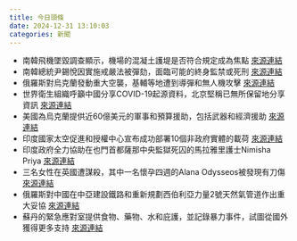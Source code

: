```yaml
---
title: 今日頭條
date: 2024-12-31 13:10:03
categories: 新聞            
---
```

- 南韓飛機墜毀調查顯示，機場的混凝土護堤是否符合規定成為焦點 [來源連結](https://www.theguardian.com/world/2024/dec/31/final-tragedy-experts-debate-role-of-concrete-barriers-and-runway-design-in-south-korean-plane-crash)
- 南韓總統尹錫悅因實施戒嚴法被彈劾，面臨可能的終身監禁或死刑 [來源連結](https://www.japantimes.co.jp/news/2024/12/31/asia-pacific/politics/south-korea-yoon-arrest-warrant/)
- 俄羅斯對烏克蘭發動重大空襲，基輔等地遭到導彈和無人機攻擊 [來源連結](https://www.aljazeera.com/news/2024/12/31/russia-launches-slew-of-attacks-on-ukraine-kyiv-downs-moscow-air-target)
- 世界衛生組織呼籲中國分享COVID-19起源資料，北京堅稱已無所保留地分享資訊 [來源連結](https://www.aljazeera.com/news/2024/12/31/moral-imperative-who-presses-china-to-share-covid-origins-data)
- 美國為烏克蘭提供近60億美元的軍事和預算援助，包括武器和經濟援助 [來源連結](https://www.theguardian.com/world/2024/dec/31/ukraine-war-briefing-us-grants-6bn-in-aid-to-ukraine-before-trump-inauguration)
- 印度國家太空促進和授權中心宣布成功部署10個非政府實體的載荷 [來源連結](https://www.thehindu.com/sci-tech/pslv-c60-mission-10-payload-from-non-government-entities-successfully-deployed-of-on-poem-4/article69046002.ece)
- 印度政府全力協助在也門首都薩那中央監獄死囚的馬拉雅里護士Nimisha Priya [來源連結](https://www.thehindu.com/news/national/nimisha-priya-death-row-in-yemen/article69045692.ece)
- 三名女性在英國遭謀殺，其中一名懷孕四週的Alana Odysseos被發現有刀傷 [來源連結](https://www.theguardian.com/uk-news/ng-interactive/2024/dec/31/killed-women-count-a-project-highlighting-the-toll-and-tragedy-of-violence-against-women-in-the-uk)
- 俄羅斯對中國在中亞建設鐵路和重新規劃西伯利亞力量2號天然氣管道作出重大妥協 [來源連結](https://asiatimes.com/2024/12/weakened-russia-yields-to-chinas-energy-railway-desires/)
- 蘇丹的緊急應對室提供食物、藥物、水和庇護，並記錄暴力事件，試圖從國外獲得更多支持 [來源連結](https://www.theguardian.com/global-development/2024/dec/31/neighbourhoods-sudan-gaps-foreign-aid-community-kitchen-emergency-response-rooms)




